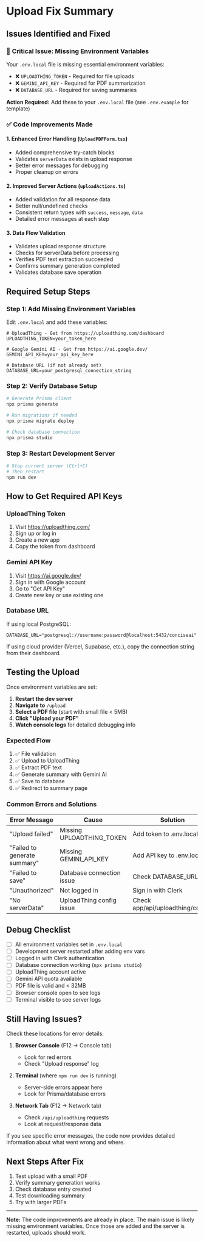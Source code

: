 # Upload Fix Summary

## Issues Identified and Fixed

### 🔴 **Critical Issue: Missing Environment Variables**
Your `.env.local` file is missing essential environment variables:
- ❌ `UPLOADTHING_TOKEN` - Required for file uploads
- ❌ `GEMINI_API_KEY` - Required for PDF summarization
- ❌ `DATABASE_URL` - Required for saving summaries

**Action Required:** Add these to your `.env.local` file (see `.env.example` for template)

### ✅ **Code Improvements Made**

#### 1. Enhanced Error Handling (`UploadPDFForm.tsx`)
- Added comprehensive try-catch blocks
- Validates `serverData` exists in upload response
- Better error messages for debugging
- Proper cleanup on errors

#### 2. Improved Server Actions (`uploadActions.ts`)
- Added validation for all response data
- Better null/undefined checks
- Consistent return types with `success`, `message`, `data`
- Detailed error messages at each step

#### 3. Data Flow Validation
- Validates upload response structure
- Checks for serverData before processing
- Verifies PDF text extraction succeeded
- Confirms summary generation completed
- Validates database save operation

## Required Setup Steps

### Step 1: Add Missing Environment Variables

Edit `.env.local` and add these variables:

```env
# UploadThing - Get from https://uploadthing.com/dashboard
UPLOADTHING_TOKEN=your_token_here

# Google Gemini AI - Get from https://ai.google.dev/
GEMINI_API_KEY=your_api_key_here

# Database URL (if not already set)
DATABASE_URL=your_postgresql_connection_string
```

### Step 2: Verify Database Setup

```bash
# Generate Prisma client
npx prisma generate

# Run migrations if needed
npx prisma migrate deploy

# Check database connection
npx prisma studio
```

### Step 3: Restart Development Server

```bash
# Stop current server (Ctrl+C)
# Then restart
npm run dev
```

## How to Get Required API Keys

### UploadThing Token
1. Visit https://uploadthing.com/
2. Sign up or log in
3. Create a new app
4. Copy the token from dashboard

### Gemini API Key
1. Visit https://ai.google.dev/
2. Sign in with Google account
3. Go to "Get API Key"
4. Create new key or use existing one

### Database URL
If using local PostgreSQL:
```
DATABASE_URL="postgresql://username:password@localhost:5432/conciseai"
```

If using cloud provider (Vercel, Supabase, etc.), copy the connection string from their dashboard.

## Testing the Upload

Once environment variables are set:

1. **Restart the dev server**
2. **Navigate to** `/upload`
3. **Select a PDF file** (start with small file < 5MB)
4. **Click "Upload your PDF"**
5. **Watch console logs** for detailed debugging info

### Expected Flow
1. ✅ File validation
2. ✅ Upload to UploadThing
3. ✅ Extract PDF text
4. ✅ Generate summary with Gemini AI
5. ✅ Save to database
6. ✅ Redirect to summary page

### Common Errors and Solutions

| Error Message | Cause | Solution |
|--------------|-------|----------|
| "Upload failed" | Missing UPLOADTHING_TOKEN | Add token to .env.local |
| "Failed to generate summary" | Missing GEMINI_API_KEY | Add API key to .env.local |
| "Failed to save" | Database connection issue | Check DATABASE_URL |
| "Unauthorized" | Not logged in | Sign in with Clerk |
| "No serverData" | UploadThing config issue | Check app/api/uploadthing/core.ts |

## Debug Checklist

- [ ] All environment variables set in `.env.local`
- [ ] Development server restarted after adding env vars
- [ ] Logged in with Clerk authentication
- [ ] Database connection working (`npx prisma studio`)
- [ ] UploadThing account active
- [ ] Gemini API quota available
- [ ] PDF file is valid and < 32MB
- [ ] Browser console open to see logs
- [ ] Terminal visible to see server logs

## Still Having Issues?

Check these locations for error details:

1. **Browser Console** (F12 → Console tab)
   - Look for red errors
   - Check "Upload response" log

2. **Terminal** (where `npm run dev` is running)
   - Server-side errors appear here
   - Look for Prisma/database errors

3. **Network Tab** (F12 → Network tab)
   - Check `/api/uploadthing` requests
   - Look at request/response data

If you see specific error messages, the code now provides detailed information about what went wrong and where.

## Next Steps After Fix

1. Test upload with a small PDF
2. Verify summary generation works
3. Check database entry created
4. Test downloading summary
5. Try with larger PDFs

---

**Note:** The code improvements are already in place. The main issue is likely missing environment variables. Once those are added and the server is restarted, uploads should work.
